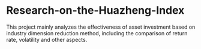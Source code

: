 # Research-on-the-Huazheng-Index
This project mainly analyzes the effectiveness of asset investment based on industry dimension reduction method, including the comparison of return rate, volatility and other aspects.
